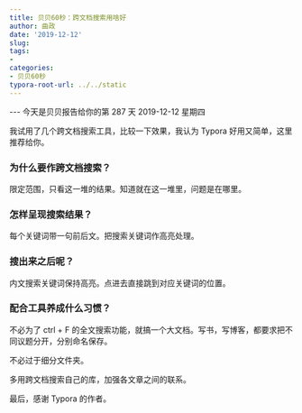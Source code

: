 ```yaml
---
title: 贝贝60秒：跨文档搜索用啥好
author: 曲政
date: '2019-12-12'
slug: 
tags:
- 
categories:
- 贝贝60秒
typora-root-url: ../../static
---
```

--- 今天是贝贝报告给你的第 287 天 2019-12-12 星期四

我试用了几个跨文档搜索工具，比较一下效果，我认为 Typora 好用又简单，这里推荐给你。

### 为什么要作跨文档搜索？

限定范围，只看这一堆的结果。知道就在这一堆里，问题是在哪里。

### 怎样呈现搜索结果？

每个关键词带一句前后文。把搜索关键词作高亮处理。

### 搜出来之后呢？

内文搜索关键词保持高亮。点进去直接跳到对应关键词的位置。

### 配合工具养成什么习惯？

不必为了 ctrl + F 的全文搜索功能，就搞一个大文档。写书，写博客，都要求把不同议题分开，分别命名保存。

不必过于细分文件夹。

多用跨文档搜索自己的库，加强各文章之间的联系。

最后，感谢 Typora 的作者。